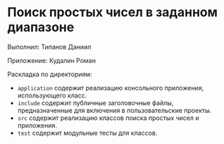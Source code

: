 #  Поиск простых чисел в заданном диапазоне

Выполнил: Типанов Даниил

Приложение: Кудалин Роман

Раскладка по директориям:

- `application` содержит реализацию консольного приложения, использующего
    класс.
- `include` содержит публичные заголовочные файлы, предназначенные для включения в пользовательские проекты.
- `src` содержит реализацию классов поиска простых чисел и приложения.
- `test` содержит модульные тесты для классов.